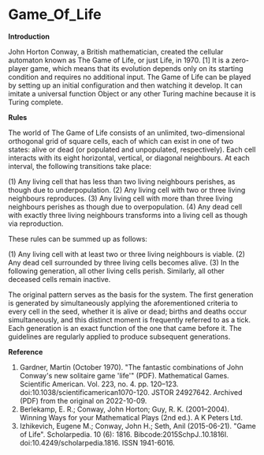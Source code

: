 # Game_Of_Life

**Introduction**

John Horton Conway, a British mathematician, created the cellular automaton known as The Game of Life, or just Life, in 1970. [1] It is a zero-player game, which means that its evolution depends only on its starting condition and requires no additional input. The Game of Life can be played by setting up an initial configuration and then watching it develop. It can imitate a universal function Object or any other Turing machine because it is Turing complete.

**Rules**

The world of The Game of Life consists of an unlimited, two-dimensional orthogonal grid of square cells, each of which can exist in one of two states: alive or dead (or populated and unpopulated, respectively). Each cell interacts with its eight horizontal, vertical, or diagonal neighbours. At each interval, the following transitions take place:

(1) Any living cell that has less than two living neighbours perishes, as though due to underpopulation.
(2) Any living cell with two or three living neighbours reproduces.
(3) Any living cell with more than three living neighbours perishes as though due to overpopulation.
(4) Any dead cell with exactly three living neighbours transforms into a living cell as though via reproduction.

These rules can be summed up as follows:

(1) Any living cell with at least two or three living neighbours is viable.
(2) Any dead cell surrounded by three living cells becomes alive.
(3) In the following generation, all other living cells perish. Similarly, all other deceased cells remain inactive.

The original pattern serves as the basis for the system. The first generation is generated by simultaneously applying the aforementioned criteria to every cell in the seed, whether it is alive or dead; births and deaths occur simultaneously, and this distinct moment is frequently referred to as a tick. Each generation is an exact function of the one that came before it. The guidelines are regularly applied to produce subsequent generations.

**Reference** 

 1. Gardner, Martin (October 1970). "The fantastic combinations of John Conway's new solitaire game 'life'" (PDF). Mathematical Games. Scientific American. Vol. 223, no. 4. pp. 120–123. doi:10.1038/scientificamerican1070-120. JSTOR 24927642. Archived (PDF) from the original on 2022-10-09.
 2. Berlekamp, E. R.; Conway, John Horton; Guy, R. K. (2001–2004). Winning Ways for your Mathematical Plays (2nd ed.). A K Peters Ltd.
 3. Izhikevich, Eugene M.; Conway, John H.; Seth, Anil (2015-06-21). "Game of Life". Scholarpedia. 10 (6): 1816. Bibcode:2015SchpJ..10.1816I. doi:10.4249/scholarpedia.1816. ISSN 1941-6016.

